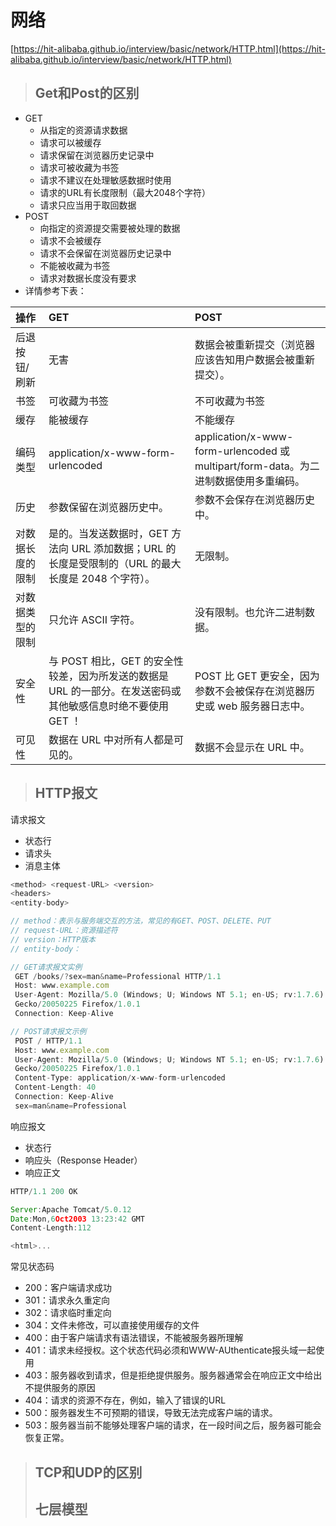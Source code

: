 # 网络

[https://hit-alibaba.github.io/interview/basic/network/HTTP.html](https://hit-alibaba.github.io/interview/basic/network/HTTP.html)

> ## Get和Post的区别

* GET
  * 从指定的资源请求数据
  * 请求可以被缓存
  * 请求保留在浏览器历史记录中
  * 请求可被收藏为书签
  * 请求不建议在处理敏感数据时使用
  * 请求的URL有长度限制（最大2048个字符）
  * 请求只应当用于取回数据
* POST
  * 向指定的资源提交需要被处理的数据
  * 请求不会被缓存
  * 请求不会保留在浏览器历史记录中
  * 不能被收藏为书签
  * 请求对数据长度没有要求
* 详情参考下表：

| 操作 | GET | POST |
| :--- | :--- | :--- |
| 后退按钮/刷新 | 无害 | 数据会被重新提交（浏览器应该告知用户数据会被重新提交）。 |
| 书签 | 可收藏为书签 | 不可收藏为书签 |
| 缓存 | 能被缓存 | 不能缓存 |
| 编码类型 | application/x-www-form-urlencoded | application/x-www-form-urlencoded 或 multipart/form-data。为二进制数据使用多重编码。 |
| 历史 | 参数保留在浏览器历史中。 | 参数不会保存在浏览器历史中。 |
| 对数据长度的限制 | 是的。当发送数据时，GET 方法向 URL 添加数据；URL 的长度是受限制的（URL 的最大长度是 2048 个字符）。 | 无限制。 |
| 对数据类型的限制 | 只允许 ASCII 字符。 | 没有限制。也允许二进制数据。 |
| 安全性 | 与 POST 相比，GET 的安全性较差，因为所发送的数据是 URL 的一部分。在发送密码或其他敏感信息时绝不要使用 GET ！ | POST 比 GET 更安全，因为参数不会被保存在浏览器历史或 web 服务器日志中。 |
| 可见性 | 数据在 URL 中对所有人都是可见的。 | 数据不会显示在 URL 中。 |

> ## HTTP报文

请求报文

* 状态行
* 请求头
* 消息主体

```javascript
<method> <request-URL> <version>
<headers>
<entity-body>

// method：表示与服务端交互的方法，常见的有GET、POST、DELETE、PUT
// request-URL：资源描述符
// version：HTTP版本
// entity-body：

// GET请求报文实例
 GET /books/?sex=man&name=Professional HTTP/1.1
 Host: www.example.com
 User-Agent: Mozilla/5.0 (Windows; U; Windows NT 5.1; en-US; rv:1.7.6)
 Gecko/20050225 Firefox/1.0.1
 Connection: Keep-Alive

// POST请求报文示例
 POST / HTTP/1.1
 Host: www.example.com
 User-Agent: Mozilla/5.0 (Windows; U; Windows NT 5.1; en-US; rv:1.7.6)
 Gecko/20050225 Firefox/1.0.1
 Content-Type: application/x-www-form-urlencoded
 Content-Length: 40
 Connection: Keep-Alive
 sex=man&name=Professional
```

响应报文

* 状态行
* 响应头（Response Header）
* 响应正文

```javascript
HTTP/1.1 200 OK

Server:Apache Tomcat/5.0.12
Date:Mon,6Oct2003 13:23:42 GMT
Content-Length:112

<html>...
```

常见状态码

* 200：客户端请求成功
* 301：请求永久重定向
* 302：请求临时重定向
* 304：文件未修改，可以直接使用缓存的文件
* 400：由于客户端请求有语法错误，不能被服务器所理解
* 401：请求未经授权。这个状态代码必须和WWW-AUthenticate报头域一起使用
* 403：服务器收到请求，但是拒绝提供服务。服务器通常会在响应正文中给出不提供服务的原因
* 404：请求的资源不存在，例如，输入了错误的URL
* 500：服务器发生不可预期的错误，导致无法完成客户端的请求。
* 503：服务器当前不能够处理客户端的请求，在一段时间之后，服务器可能会恢复正常。

> ## TCP和UDP的区别
>
> ## 七层模型

